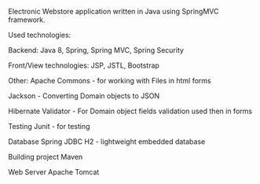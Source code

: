 Electronic Webstore application written in Java using SpringMVC framework.

Used technologies:

Backend: Java 8, Spring, Spring MVC, Spring Security

Front/View technologies: JSP, JSTL, Bootstrap

Other:
Apache Commons - for working with Files in html forms

Jackson - Converting Domain objects to JSON

Hibernate Validator - For Domain object fields validation used then in forms

Testing
Junit - for testing

Database
Spring JDBC
H2 - lightweight embedded database

Building project
Maven

Web Server
Apache Tomcat
